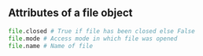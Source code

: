 ## Attributes of a file object

```python
file.closed # True if file has been closed else False
file.mode # Access mode in which file was opened
file.name # Name of file
```

